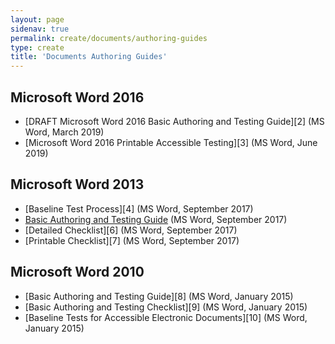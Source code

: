 ```yaml
---
layout: page
sidenav: true
permalink: create/documents/authoring-guides
type: create
title: 'Documents Authoring Guides'
---
```


## Microsoft Word 2016

* [DRAFT Microsoft Word 2016 Basic Authoring and Testing Guide][2] (MS Word, March 2019)
* [Microsoft Word 2016 Printable Accessible Testing][3]&nbsp;(MS Word, June 2019)

## Microsoft Word 2013

* [Baseline Test Process][4] (MS Word, September 2017)
* <a aria-label="Basic Authoring and Testing Guide document" href="https://assets.section508.gov/files/MS%20Word%202013%20Basic%20Authoring%20and%20Testing%20Guide.docx">Basic Authoring and Testing Guide</a> (MS Word, September 2017)
* [Detailed Checklist][6] (MS Word, September 2017)
* [Printable Checklist][7] (MS Word, September 2017)

## Microsoft Word 2010

* [Basic Authoring and Testing Guide][8] (MS Word, January 2015)
* [Basic Authoring and Testing Checklist][9] (MS Word, January 2015)
* [Baseline Tests for Accessible Electronic Documents][10] (MS Word, January 2015)
